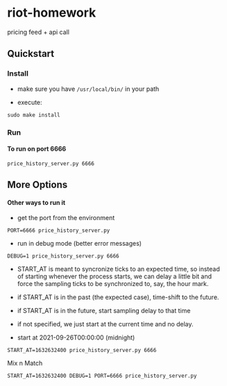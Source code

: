 # riot-homework
pricing feed + api call

## Quickstart

### Install

  - make sure you have `/usr/local/bin/` in your path

  - execute:

```
sudo make install
```

### Run

#### To run on port 6666

```
price_history_server.py 6666
```

## More Options

#### Other ways to run it

  - get the port from the environment

```
PORT=6666 price_history_server.py
```

  - run in debug mode (better error messages)

```
DEBUG=1 price_history_server.py 6666
```

  - START_AT is meant to syncronize ticks to an expected time, so
    instead of starting whenever the process starts, we can delay
    a little bit and force the sampling ticks to be synchronized
    to, say, the hour mark.

  - if START_AT is in the past (the expected case), time-shift to the future.

  - if START_AT is in the future, start sampling delay to that time

  - if not specified, we just start at the current time and no delay.

  - start at 2021-09-26T00:00:00 (midnight)

```
START_AT=1632632400 price_history_server.py 6666
```

Mix n Match

```
START_AT=1632632400 DEBUG=1 PORT=6666 price_history_server.py
```

